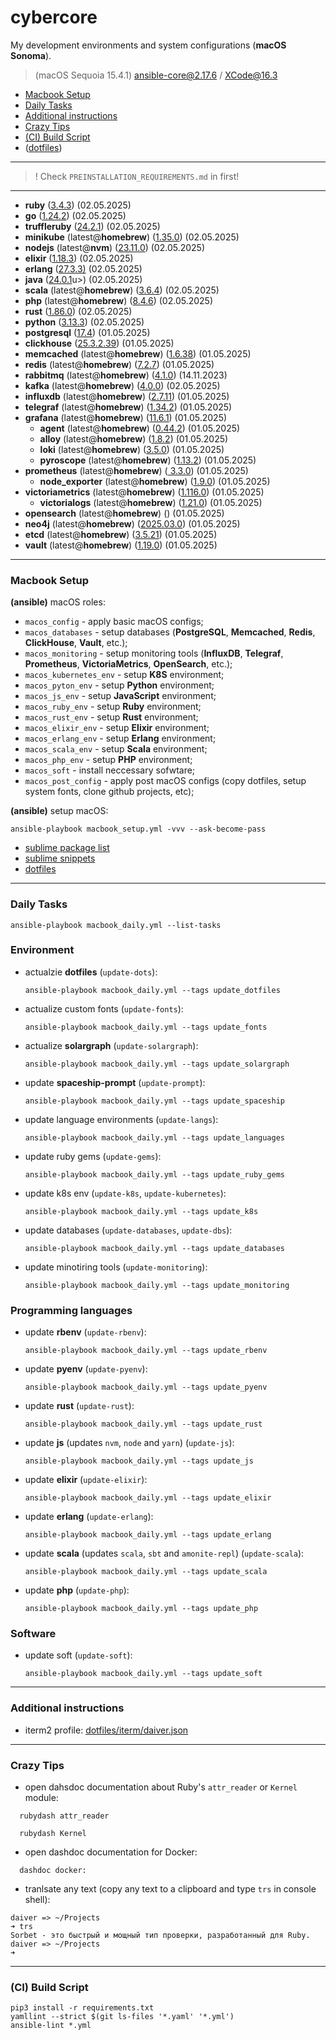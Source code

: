 # cybercore

My development environments and system configurations (**macOS Sonoma**).

> (macOS Sequoia 15.4.1) ansible-core@2.17.6 / XCode@16.3

- [Macbook Setup](#macbook-setup)
- [Daily Tasks](#daily-tasks)
- [Additional instructions](#additional-instructions)
- [Crazy Tips](#crazy-tips)
- [(CI) Build Script](#ci-build-script)
- ([dotfiles](dotfiles))

---

> ! Check `PREINSTALLATION_REQUIREMENTS.md` in first!

---

- **ruby** (<u>3.4.3</u>) (02.05.2025)
- **go** (<u>1.24.2</u>) (02.05.2025)
- **truffleruby** (<u>24.2.1</u>) (02.05.2025)
- **minikube** (latest@**homebrew**) (<u>1.35.0</u>) (02.05.2025)
- **nodejs** (latest@**nvm**) (<u>23.11.0</u>) (02.05.2025)
- **elixir** (<u>1.18.3</u>) (02.05.2025)
- **erlang** (<u>27.3.3)</u> (02.05.2025)
- **java** (<u>24.0.1</u>u>) (02.05.2025)
- **scala** (latest@**homebrew**) (<u>3.6.4</u>) (02.05.2025)
- **php** (latest@**homebrew**) (<u>8.4.6</u>) (02.05.2025)
- **rust** (<u>1.86.0</u>) (02.05.2025)
- **python** (<u>3.13.3</u>) (02.05.2025)
- **postgresql** (<u>17.4</u>) (01.05.2025)
- **clickhouse** (<u>25.3.2.39</u>) (01.05.2025)
- **memcached** (latest@**homebrew**) (<u>1.6.38</u>) (01.05.2025)
- **redis** (latest@**homebrew**) (<u>7.2.7</u>) (01.05.2025)
- **rabbitmq** (latest@**homebrew**) (<u>4.1.0</u>) (14.11.2023)
- **kafka** (latest@**homebrew**) (<u>4.0.0</u>) (02.05.2025)
- **influxdb** (latest@**homebrew**) (<u>2.7.11</u>) (01.05.2025)
- **telegraf** (latest@**homebrew**) (<u>1.34.2</u>) (01.05.2025)
- **grafana** (latest@**homebrew**) (<u>11.6.1</u>) (01.05.2025)
  - **agent** (latest@**homebrew**) (<u>0.44.2</u>) (01.05.2025)
  - **alloy** (latest@**homebrew**) (<u>1.8.2</u>) (01.05.2025)
  - **loki** (latest@**homebrew**) (<u>3.5.0</u>) (01.05.2025)
  - **pyroscope** (latest@**homebrew**) (<u>1.13.2</u>) (01.05.2025)
- **prometheus** (latest@**homebrew**) (<u> 3.3.0</u>) (01.05.2025)
  - **node_exporter** (latest@**homebrew**) (<u>1.9.0</u>) (01.05.2025)
- **victoriametrics** (latest@**homebrew**) (<u>1.116.0</u>) (01.05.2025)
  - **victorialogs** (latest@**homebrew**) (<u>1.21.0</u>) (01.05.2025)
- **opensearch** (latest@**homebrew**) (<u></u>) (01.05.2025)
- **neo4j** (latest@**homebrew**) (<u>2025.03.0</u>) (01.05.2025)
- **etcd** (latest@**homebrew**) (<u>3.5.21</u>) (01.05.2025)
- **vault** (latest@**homebrew**) (<u>1.19.0</u>) (01.05.2025)

---

### Macbook Setup

**(ansible)** macOS roles:
  - `macos_config` - apply basic macOS configs;
  - `macos_databases` - setup databases (**PostgreSQL**, **Memcached**, **Redis**, **ClickHouse**, **Vault**, etc.);
  - `macos_monitoring` - setup monitoring tools (**InfluxDB**, **Telegraf**, **Prometheus**, **VictoriaMetrics**, **OpenSearch**, etc.);
  - `macos_kubernetes_env` - setup **K8S** environment;
  - `macos_pyton_env` - setup **Python** environment;
  - `macos_js_env` - setup **JavaScript** environment;
  - `macos_ruby_env` - setup **Ruby** environment;
  - `macos_rust_env` - setup **Rust** environment;
  - `macos_elixir_env` - setup **Elixir** environment;
  - `macos_erlang_env` - setup **Erlang** environment;
  - `macos_scala_env` - setup **Scala** environment;
  - `macos_php_env` - setup **PHP** environment;
  - `macos_soft` - install neccessary sofwtare;
  - `macos_post_config` - apply post macOS configs (copy dotfiles, setup system fonts, clone github projects, etc);

**(ansible)** setup macOS:
```shell
ansible-playbook macbook_setup.yml -vvv --ask-become-pass
```

- [sublime package list](dotfiles/sublime/packages.md)
- [sublime snippets](dotfiles/sublime/snippets.md)
- [dotfiles](dotfiles)

---

### Daily Tasks

```shell
ansible-playbook macbook_daily.yml --list-tasks
```

### Environment

- actualzie **dotfiles** (`update-dots`):
  ```shell
  ansible-playbook macbook_daily.yml --tags update_dotfiles
  ````
- actualize custom fonts (`update-fonts`):
  ```shell
  ansible-playbook macbook_daily.yml --tags update_fonts
  ```
- actualize **solargraph** (`update-solargraph`):
  ```shell
  ansible-playbook macbook_daily.yml --tags update_solargraph
  ```
- update **spaceship-prompt** (`update-prompt`):
  ```shell
  ansible-playbook macbook_daily.yml --tags update_spaceship
  ```
- update language environments (`update-langs`):
  ```shell
  ansible-playbook macbook_daily.yml --tags update_languages
  ```
- update ruby gems (`update-gems`):
  ```shell
  ansible-playbook macbook_daily.yml --tags update_ruby_gems
  ```
- update k8s env (`update-k8s`, `update-kubernetes`):
  ```shell
  ansible-playbook macbook_daily.yml --tags update_k8s
  ```
- update databases (`update-databases`, `update-dbs`):
  ```shell
  ansible-playbook macbook_daily.yml --tags update_databases
  ```
- update minotiring tools (`update-monitoring`):
  ```shell
  ansible-playbook macbook_daily.yml --tags update_monitoring
  ```

### Programming languages

- update **rbenv** (`update-rbenv`):
  ```shell
  ansible-playbook macbook_daily.yml --tags update_rbenv
  ```
- update **pyenv** (`update-pyenv`):
  ```shell
  ansible-playbook macbook_daily.yml --tags update_pyenv
  ```
- update **rust** (`update-rust`):
  ```shell
  ansible-playbook macbook_daily.yml --tags update_rust
  ```
- update **js** (updates `nvm`, `node` and `yarn`) (`update-js`):
  ```shell
  ansible-playbook macbook_daily.yml --tags update_js
  ```
- update **elixir** (`update-elixir`):
  ```shell
  ansible-playbook macbook_daily.yml --tags update_elixir
  ```
- update **erlang** (`update-erlang`):
  ```shell
  ansible-playbook macbook_daily.yml --tags update_erlang
  ```
- update **scala** (updates `scala`, `sbt` and `amonite-repl`) (`update-scala`):
  ```shell
  ansible-playbook macbook_daily.yml --tags update_scala
  ```
- update **php** (`update-php`):
  ```shell
  ansible-playbook macbook_daily.yml --tags update_php
  ```

### Software

- update soft (`update-soft`):
  ```shell
  ansible-playbook macbook_daily.yml --tags update_soft
  ```

---

### Additional instructions

- iterm2 profile: [dotfiles/iterm/daiver.json](dotfiles/iterm/daiver.json)

---

### Crazy Tips

- open dahsdoc documentation about Ruby's `attr_reader` or `Kernel` module:
```shell
  rubydash attr_reader
```
```shell
  rubydash Kernel
```

- open dashdoc documentation for Docker:
```shell
  dashdoc docker:
```

- tranlsate any text (copy any text to a clipboard and type `trs` in console shell):
```shell
daiver => ~/Projects
➜ trs
Sorbet - это быстрый и мощный тип проверки, разработанный для Ruby.
daiver => ~/Projects
➜
 ```

---

### (CI) Build Script

```shell
pip3 install -r requirements.txt
yamllint --strict $(git ls-files '*.yaml' '*.yml')
ansible-lint *.yml
```
